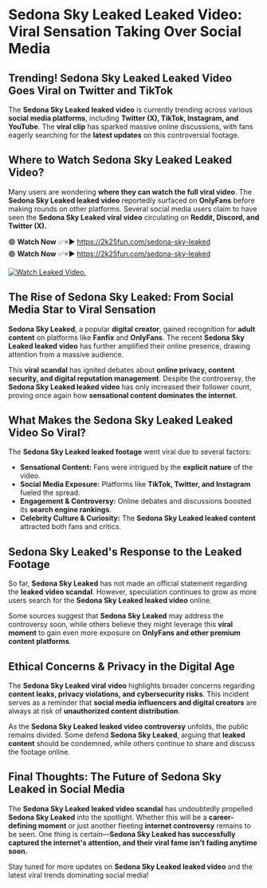 # Sedona Sky Leaked Leaked Video: Viral Sensation Taking Over Social Media

## **Trending! Sedona Sky Leaked Leaked Video Goes Viral on Twitter and TikTok**
The **Sedona Sky Leaked leaked video** is currently trending across various **social media platforms**, including **Twitter (X), TikTok, Instagram, and YouTube**. The **viral clip** has sparked massive online discussions, with fans eagerly searching for the **latest updates** on this controversial footage.

## **Where to Watch Sedona Sky Leaked Leaked Video?**
Many users are wondering **where they can watch the full viral video**. The **Sedona Sky Leaked leaked video** reportedly surfaced on **OnlyFans** before making rounds on other platforms. Several social media users claim to have seen the **Sedona Sky Leaked viral video** circulating on **Reddit, Discord, and Twitter (X).**

🟢 **Watch Now** ✅=► https://2k25fun.com/sedona-sky-leaked  
🟢 **Watch Now** ✅=► https://2k25fun.com/sedona-sky-leaked  

[![Watch Leaked Video.](https://miro.medium.com/v2/resize:fit:828/format:webp/1*cilzJN44JGOrTw9NJCrNHA.gif "Watch Leaked Video")](https://2k25fun.com/sedona-sky-leaked)

## **The Rise of Sedona Sky Leaked: From Social Media Star to Viral Sensation**
**Sedona Sky Leaked**, a popular **digital creator**, gained recognition for **adult content** on platforms like **Fanfix** and **OnlyFans**. The recent **Sedona Sky Leaked leaked video** has further amplified their online presence, drawing attention from a massive audience.

This **viral scandal** has ignited debates about **online privacy, content security, and digital reputation management**. Despite the controversy, the **Sedona Sky Leaked leaked video** has only increased their follower count, proving once again how **sensational content dominates the internet**.

## **What Makes the Sedona Sky Leaked Leaked Video So Viral?**
The **Sedona Sky Leaked leaked footage** went viral due to several factors:
- **Sensational Content:** Fans were intrigued by the **explicit nature** of the video.
- **Social Media Exposure:** Platforms like **TikTok, Twitter, and Instagram** fueled the spread.
- **Engagement & Controversy:** Online debates and discussions boosted its **search engine rankings**.
- **Celebrity Culture & Curiosity:** The **Sedona Sky Leaked leaked content** attracted both fans and critics.

## **Sedona Sky Leaked's Response to the Leaked Footage**
So far, **Sedona Sky Leaked** has not made an official statement regarding the **leaked video scandal**. However, speculation continues to grow as more users search for the **Sedona Sky Leaked leaked video** online.

Some sources suggest that **Sedona Sky Leaked** may address the controversy soon, while others believe they might leverage this **viral moment** to gain even more exposure on **OnlyFans and other premium content platforms**.

## **Ethical Concerns & Privacy in the Digital Age**
The **Sedona Sky Leaked viral video** highlights broader concerns regarding **content leaks, privacy violations, and cybersecurity risks**. This incident serves as a reminder that **social media influencers and digital creators** are always at risk of **unauthorized content distribution**.

As the **Sedona Sky Leaked leaked video controversy** unfolds, the public remains divided. Some defend **Sedona Sky Leaked**, arguing that **leaked content** should be condemned, while others continue to share and discuss the footage online.

## **Final Thoughts: The Future of Sedona Sky Leaked in Social Media**
The **Sedona Sky Leaked leaked video scandal** has undoubtedly propelled **Sedona Sky Leaked** into the spotlight. Whether this will be a **career-defining moment** or just another fleeting **internet controversy** remains to be seen. One thing is certain—**Sedona Sky Leaked has successfully captured the internet's attention, and their viral fame isn't fading anytime soon.**

Stay tuned for more updates on **Sedona Sky Leaked leaked video** and the latest viral trends dominating social media!